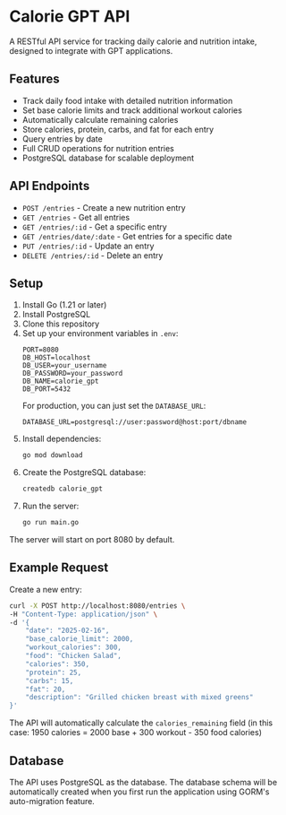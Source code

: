 # Calorie GPT API

A RESTful API service for tracking daily calorie and nutrition intake, designed to integrate with GPT applications.

## Features

- Track daily food intake with detailed nutrition information
- Set base calorie limits and track additional workout calories
- Automatically calculate remaining calories
- Store calories, protein, carbs, and fat for each entry
- Query entries by date
- Full CRUD operations for nutrition entries
- PostgreSQL database for scalable deployment

## API Endpoints

- `POST /entries` - Create a new nutrition entry
- `GET /entries` - Get all entries
- `GET /entries/:id` - Get a specific entry
- `GET /entries/date/:date` - Get entries for a specific date
- `PUT /entries/:id` - Update an entry
- `DELETE /entries/:id` - Delete an entry

## Setup

1. Install Go (1.21 or later)
2. Install PostgreSQL
3. Clone this repository
4. Set up your environment variables in `.env`:
   ```env
   PORT=8080
   DB_HOST=localhost
   DB_USER=your_username
   DB_PASSWORD=your_password
   DB_NAME=calorie_gpt
   DB_PORT=5432
   ```
   For production, you can just set the `DATABASE_URL`:
   ```env
   DATABASE_URL=postgresql://user:password@host:port/dbname
   ```
5. Install dependencies:
   ```bash
   go mod download
   ```
6. Create the PostgreSQL database:
   ```bash
   createdb calorie_gpt
   ```
7. Run the server:
   ```bash
   go run main.go
   ```

The server will start on port 8080 by default.

## Example Request

Create a new entry:

```bash
curl -X POST http://localhost:8080/entries \
-H "Content-Type: application/json" \
-d '{
    "date": "2025-02-16",
    "base_calorie_limit": 2000,
    "workout_calories": 300,
    "food": "Chicken Salad",
    "calories": 350,
    "protein": 25,
    "carbs": 15,
    "fat": 20,
    "description": "Grilled chicken breast with mixed greens"
}'
```

The API will automatically calculate the `calories_remaining` field (in this case: 1950 calories = 2000 base + 300 workout - 350 food calories)

## Database

The API uses PostgreSQL as the database. The database schema will be automatically created when you first run the application using GORM's auto-migration feature.
